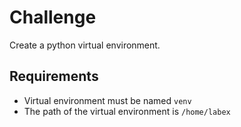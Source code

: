 # Challenge

Create a python virtual environment.

## Requirements

- Virtual environment must be named `venv`
- The path of the virtual environment is `/home/labex`
